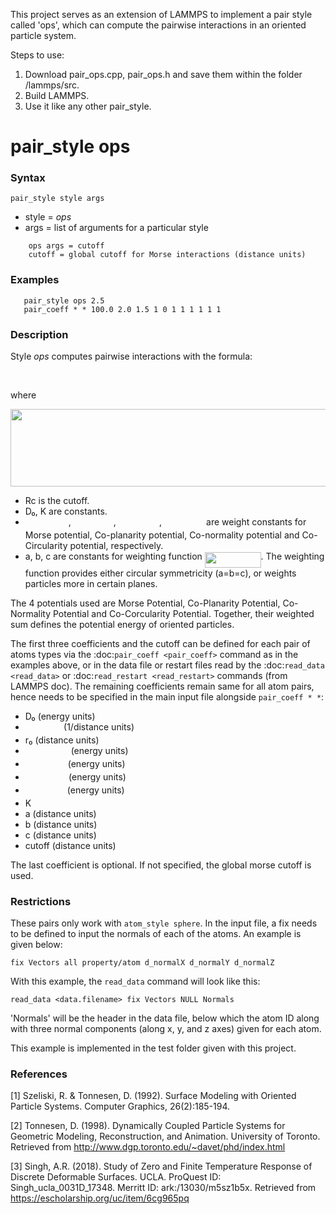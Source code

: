 This project serves as an extension of LAMMPS to implement a pair style called 'ops', which can compute the pairwise interactions in an oriented particle system. 

Steps to use:
1. Download pair_ops.cpp, pair_ops.h and save them within the folder /lammps/src.
2. Build LAMMPS.
3. Use it like any other pair_style.

# pair_style ops

### Syntax

`pair_style style args`

* style = *ops*
* args = list of arguments for a particular style
```
    ops args = cutoff
    cutoff = global cutoff for Morse interactions (distance units)
```
### Examples
```
   pair_style ops 2.5
   pair_coeff * * 100.0 2.0 1.5 1 0 1 1 1 1 1 1
``` 
### Description

Style *ops* computes pairwise interactions with the formula:

<p align="center"><img src="https://rawgit.com/kannykanishk/ops-lammps/main/svgs/9e752f3e479f4aaeb86c0db3bace4e65.svg?invert_in_darkmode" align=middle width=1410.9420731999999pt height=17.031940199999998pt/></p>

where

<p align="center"><img src="https://rawgit.com/kannykanishk/ops-lammps/main/svgs/566dea83f7d54e27fc2a0218f8b9f575.svg?invert_in_darkmode" align=middle width=1013.26864155pt height=124.01050529999999pt/></p>
   
- Rc is the cutoff.
- D₀, K are constants.
- <img src="https://rawgit.com/kannykanishk/ops-lammps/main/svgs/1d697f543cf2bf4c0de3dd3d432b37e8.svg?invert_in_darkmode" align=middle width=68.91952154999998pt height=14.15524440000002pt/>, <img src="https://rawgit.com/kannykanishk/ops-lammps/main/svgs/728f77c88885f33fa56823dbf6119c1f.svg?invert_in_darkmode" align=middle width=64.03115069999998pt height=14.15524440000002pt/>, <img src="https://rawgit.com/kannykanishk/ops-lammps/main/svgs/015924a4daa52ba03d8e9f17bc18c245.svg?invert_in_darkmode" align=middle width=65.3806956pt height=14.15524440000002pt/>, <img src="https://rawgit.com/kannykanishk/ops-lammps/main/svgs/316834b0d33ea5e719cc38f24a9d6a7d.svg?invert_in_darkmode" align=middle width=63.12932504999999pt height=14.15524440000002pt/> are weight constants for Morse potential, Co-planarity potential, Co-normality potential and Co-Circularity potential, respectively.
- a, b, c are constants for weighting function <img src="https://rawgit.com/kannykanishk/ops-lammps/main/svgs/79f249a9adbe4e092b9224d6f33ed554.svg?invert_in_darkmode" align=middle width=89.81564954999999pt height=24.65753399999998pt/>. The weighting function provides either circular symmetricity (a=b=c), or weights particles more in certain planes.

The 4 potentials used are Morse Potential, Co-Planarity Potential, Co-Normality Potential and Co-Corcularity Potential. Together, their weighted sum defines the potential energy of oriented particles.

The first three coefficients and the cutoff can be defined for each pair of atoms types via the :doc:`pair_coeff <pair_coeff>` command as in the examples above, or in the data file or restart files read by the :doc:`read_data <read_data>` or :doc:`read_restart <read_restart>` commands (from LAMMPS doc). The remaining coefficients remain same for all atom pairs, hence needs to be specified in the main input file alongside `pair_coeff * *`:

* D₀ (energy units)
* <img src="https://rawgit.com/kannykanishk/ops-lammps/main/svgs/d0d718f9fc184f8a992bae19b12785dc.svg?invert_in_darkmode" align=middle width=57.31553024999999pt height=14.15524440000002pt/> (1/distance units)
* r₀ (distance units)
* <img src="https://rawgit.com/kannykanishk/ops-lammps/main/svgs/1d697f543cf2bf4c0de3dd3d432b37e8.svg?invert_in_darkmode" align=middle width=68.91952154999998pt height=14.15524440000002pt/> (energy units) 
* <img src="https://rawgit.com/kannykanishk/ops-lammps/main/svgs/728f77c88885f33fa56823dbf6119c1f.svg?invert_in_darkmode" align=middle width=64.03115069999998pt height=14.15524440000002pt/> (energy units)
* <img src="https://rawgit.com/kannykanishk/ops-lammps/main/svgs/015924a4daa52ba03d8e9f17bc18c245.svg?invert_in_darkmode" align=middle width=65.3806956pt height=14.15524440000002pt/> (energy units)
* <img src="https://rawgit.com/kannykanishk/ops-lammps/main/svgs/316834b0d33ea5e719cc38f24a9d6a7d.svg?invert_in_darkmode" align=middle width=63.12932504999999pt height=14.15524440000002pt/> (energy units)
* K
* a (distance units)
* b (distance units)
* c (distance units)
* cutoff (distance units)

The last coefficient is optional. If not specified, the global morse cutoff is used.

### Restrictions

These pairs only work with `atom_style sphere`. In the input file, a fix needs to be defined to input the normals of each of the atoms. An example is given below:

   `fix Vectors all property/atom d_normalX d_normalY d_normalZ`

With this example, the `read_data` command will look like this:

   `read_data <data.filename> fix Vectors NULL Normals`

'Normals' will be the header in the data file, below which the atom ID along with three normal components (along x, y, and z axes) given for each atom. 

This example is implemented in the test folder given with this project.

### References

[1] Szeliski, R. & Tonnesen, D. (1992). Surface Modeling with Oriented Particle Systems. Computer Graphics, 26(2):185-194.

[2] Tonnesen, D. (1998). Dynamically Coupled Particle Systems for Geometric Modeling, Reconstruction, and Animation. University of Toronto. Retrieved from http://www.dgp.toronto.edu/~davet/phd/index.html

[3] Singh, A.R. (2018). Study of Zero and Finite Temperature Response of Discrete Deformable Surfaces. UCLA. ProQuest ID: Singh_ucla_0031D_17348. Merritt ID: ark:/13030/m5sz1b5x. Retrieved from https://escholarship.org/uc/item/6cg965pq

